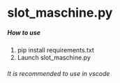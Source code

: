 # __slot_maschine.py__
##### How to use
1. pip install requirements.txt
2. Launch slot_maschine.py

###### It is recommended to use in vscode
